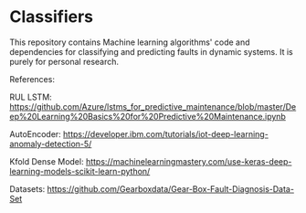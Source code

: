 # Classifiers
This repository contains Machine learning algorithms' code and dependencies for classifying and predicting faults in dynamic systems.
It is purely for personal research.

References:

RUL LSTM: https://github.com/Azure/lstms_for_predictive_maintenance/blob/master/Deep%20Learning%20Basics%20for%20Predictive%20Maintenance.ipynb

AutoEncoder: https://developer.ibm.com/tutorials/iot-deep-learning-anomaly-detection-5/

Kfold Dense Model: https://machinelearningmastery.com/use-keras-deep-learning-models-scikit-learn-python/

Datasets: https://github.com/Gearboxdata/Gear-Box-Fault-Diagnosis-Data-Set

